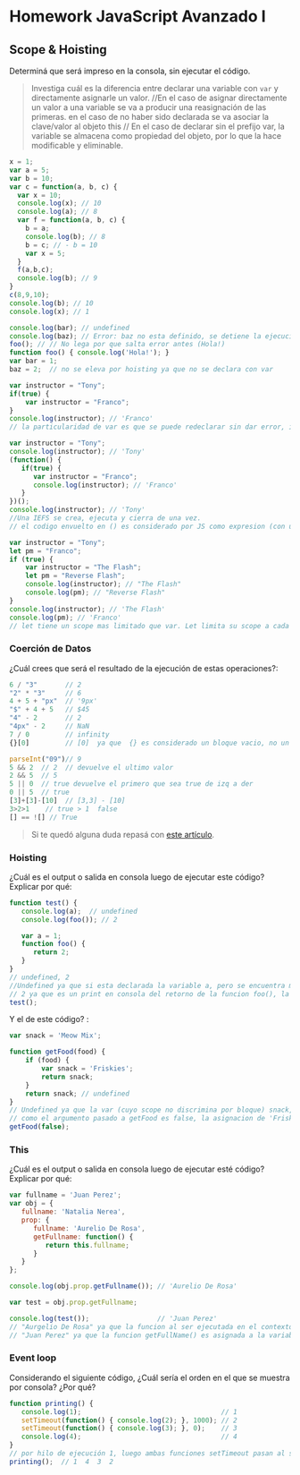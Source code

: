 
# Homework JavaScript Avanzado I

## Scope & Hoisting

Determiná que será impreso en la consola, sin ejecutar el código.

> Investiga cuál es la diferencia entre declarar una variable con `var` y directamente asignarle un valor.
//En el caso de asignar directamente un valor a una variable se va a producir una reasignación de las primeras. en el caso de no haber sido declarada se va asociar la clave/valor al objeto this
// En el caso de declarar sin el prefijo var, la variable se almacena como propiedad del objeto, por lo que la hace modificable y eliminable.

```javascript
x = 1;
var a = 5;
var b = 10;
var c = function(a, b, c) {
  var x = 10;
  console.log(x); // 10
  console.log(a); // 8
  var f = function(a, b, c) {
    b = a; 
    console.log(b); // 8
    b = c; // - b = 10
    var x = 5;
  }
  f(a,b,c);
  console.log(b); // 9
}
c(8,9,10);
console.log(b); // 10
console.log(x); // 1
```

```javascript
console.log(bar); // undefined
console.log(baz); // Error: baz no esta definido, se detiene la ejecucion del programa
foo(); // // No lega por que salta error antes (Hola!)
function foo() { console.log('Hola!'); }
var bar = 1;
baz = 2;  // no se eleva por hoisting ya que no se declara con var
```

```javascript
var instructor = "Tony";
if(true) {
    var instructor = "Franco";
}
console.log(instructor); // 'Franco'
// la particularidad de var es que se puede redeclarar sin dar error, instructor dentro de if redeclara la variabe global, ya que el alance (Scope) de var puede ser global o local dentro de funciones.
```

```javascript
var instructor = "Tony";
console.log(instructor); // 'Tony'
(function() {
   if(true) {
      var instructor = "Franco";
      console.log(instructor); // 'Franco'
   }
})();
console.log(instructor); // 'Tony'
//Una IEFS se crea, ejecuta y cierra de una vez.
// el codigo envuelto en () es considerado por JS como expresion (con un contexto local propio, o contexto de funcion)
```

```javascript
var instructor = "Tony";
let pm = "Franco";
if (true) {
    var instructor = "The Flash";
    let pm = "Reverse Flash";
    console.log(instructor); // "The Flash"
    console.log(pm); // "Reverse Flash"
}
console.log(instructor); // 'The Flash'
console.log(pm); // 'Franco'
// let tiene un scope mas limitado que var. Let limita su scope a cada nuevo bloque ({}) esto inluye condicionales y ciclos, mientras que var solo en un nuevo contexto de ejecucion de funcion.
```
### Coerción de Datos

¿Cuál crees que será el resultado de la ejecución de estas operaciones?:

```javascript
6 / "3"       // 2
"2" * "3"     // 6
4 + 5 + "px"  // '9px'
"$" + 4 + 5   // $45
"4" - 2       // 2
"4px" - 2     // NaN
7 / 0         // infinity
{}[0]         // [0]  ya que  {} es considerado un bloque vacio, no un objeto vacio

parseInt("09")// 9
5 && 2  // 2  // devuelve el ultimo valor
2 && 5  // 5
5 || 0  // true devuelve el primero que sea true de izq a der
0 || 5  // true
[3]+[3]-[10]  // [3,3] - [10]
3>2>1    // true > 1  false
[] == ![] // True
```

> Si te quedó alguna duda repasá con [este artículo](http://javascript.info/tutorial/object-conversion).


### Hoisting

¿Cuál es el output o salida en consola luego de ejecutar este código? Explicar por qué:

```javascript
function test() {
   console.log(a);  // undefined
   console.log(foo()); // 2

   var a = 1;
   function foo() {
      return 2;
   }
}
// undefined, 2  
//Undefined ya que si esta declarada la variable a, pero se encuentra mas abajo en el hilo de ejecucion, por lo que no esta definida.
// 2 ya que es un print en consola del retorno de la funcion foo(), la funcion escala por hoisting y emacenada antes del inicio de la ejecucion en este contexto.
test();
```

Y el de este código? :

```javascript
var snack = 'Meow Mix';

function getFood(food) {
    if (food) {
        var snack = 'Friskies';
        return snack;
    }
    return snack; // undefined
}
// Undefined ya que la var (cuyo scope no discrimina por bloque) snack, dentro del contexto de ejecución de la función getFood(), escala por hoisting y es almacenado su nombre y espacio en memoria, pero no declarada.
// como el argumento pasado a getFood es false, la asignacion de 'Friskies' no sucede por que el hilo de ejecucion no entra al bloque if
getFood(false);
```


### This

¿Cuál es el output o salida en consola luego de ejecutar esté código? Explicar por qué:

```javascript
var fullname = 'Juan Perez';
var obj = {
   fullname: 'Natalia Nerea',
   prop: {
      fullname: 'Aurelio De Rosa',
      getFullname: function() {
         return this.fullname;
      }
   }
};

console.log(obj.prop.getFullname()); // 'Aurelio De Rosa'

var test = obj.prop.getFullname;      

console.log(test());                 // 'Juan Perez'
// "Aurgelio De Rosa" ya que la funcion al ser ejecutada en el contexto del objeto prop, this alude a este objeto donde encuentra la propiedad fullName.
// "Juan Perez" ya que la funcion getFullName() es asignada a la variable test en el entorno global, por lo que this pasa a referenciar a este y toma como variable fullName de su mismo entorno.
```

### Event loop

Considerando el siguiente código, ¿Cuál sería el orden en el que se muestra por consola? ¿Por qué?

```javascript
function printing() {
   console.log(1);                                   // 1
   setTimeout(function() { console.log(2); }, 1000); // 2
   setTimeout(function() { console.log(3); }, 0);    // 3
   console.log(4);                                   // 4
}
// por hilo de ejecución 1, luego ambas funciones setTimeout pasan al stack asincrono, se imprime 3 y luego de vaciar el stack imprime 3 y al final 2 por su demora de 1 seg.
printing();  // 1  4  3  2
```
